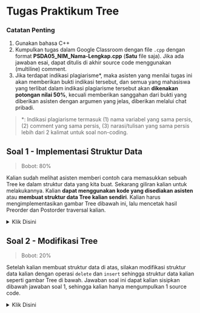# Tugas Praktikum Tree

### Catatan Penting

1. Gunakan bahasa C++
2. Kumpulkan tugas dalam Google Classroom dengan file `.cpp` dengan format **PSDA05_NIM_Nama-Lengkap.cpp** (**Satu** file saja). Jika ada jawaban esai, dapat ditulis di akhir source code menggunakan (multiline) comment.
3. Jika terdapat indikasi plagiarisme\*, maka asisten yang menilai tugas ini akan memberikan bukti indikasi tersebut, dan semua yang mahasiswa yang terlibat dalam indikasi plagiarisme tersebut akan **dikenakan potongan nilai 50%**, kecuali memberikan sanggahan dari bukti yang diberikan asisten dengan argumen yang jelas, diberikan melalui chat pribadi.

> \*: Indikasi plagiarisme termasuk (1) nama variabel yang sama persis, (2) comment yang sama persis, (3) narasi/tulisan yang sama persis lebih dari 2 kalimat untuk soal non-coding.

## Soal 1 - Implementasi Struktur Data

> Bobot: 80%

Kalian sudah melihat asisten memberi contoh cara memasukkan sebuah Tree ke dalam struktur data yang kita buat. Sekarang giliran kalian untuk melakukannya. Kalian **dapat menggunakan kode yang disediakan asisten** atau **membuat struktur data Tree kalian sendiri**. Kalian harus mengimplementasikan gambar Tree dibawah ini, lalu mencetak hasil Preorder dan Postorder traversal kalian.

<details>
<summary>Klik Disini</summary>
<div align="center">

![](../docs/5-tree/tree.svg)

</div>
</details>

## Soal 2 - Modifikasi Tree

> Bobot: 20%

Setelah kalian membuat struktur data di atas, silakan modifikasi struktur data kalian dengan operasi `delete` dan `insert` sehingga struktur data kalian seperti gambar Tree di bawah. Jawaban soal ini dapat kalian sisipkan dibawah jawaban soal 1, sehingga kalian hanya mengumpulkan 1 source code.

<details>
<summary>Klik Disini</summary>
<div align="center">

![](../docs/5-tree/tree_2.svg)

</div>
</details>
